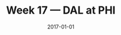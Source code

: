 ---
layout: game
title: Week 17 — DAL at PHI
season: 2016
game_id: 2016_17_DAL_PHI
week: 17
date: 2017-01-01
home_team: PHI
away_team: DAL
final_home: 
final_away: 
pbp_url: /assets/data/pbp/2016/2016_17_DAL_PHI.csv.gz
---